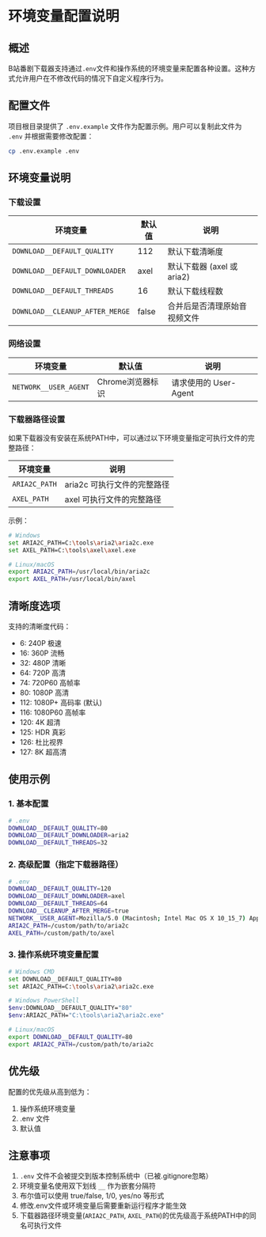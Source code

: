 # 环境变量配置说明

## 概述

B站番剧下载器支持通过`.env`文件和操作系统的环境变量来配置各种设置。这种方式允许用户在不修改代码的情况下自定义程序行为。

## 配置文件

项目根目录提供了 `.env.example` 文件作为配置示例。用户可以复制此文件为 `.env` 并根据需要修改配置：

```bash
cp .env.example .env
```

## 环境变量说明

### 下载设置

| 环境变量 | 默认值 | 说明 |
|---------|--------|------|
| `DOWNLOAD__DEFAULT_QUALITY` | 112 | 默认下载清晰度 |
| `DOWNLOAD__DEFAULT_DOWNLOADER` | axel | 默认下载器 (axel 或 aria2) |
| `DOWNLOAD__DEFAULT_THREADS` | 16 | 默认下载线程数 |
| `DOWNLOAD__CLEANUP_AFTER_MERGE` | false | 合并后是否清理原始音视频文件 |

### 网络设置

| 环境变量 | 默认值 | 说明 |
|---------|--------|------|
| `NETWORK__USER_AGENT` | Chrome浏览器标识 | 请求使用的 User-Agent |

### 下载器路径设置

如果下载器没有安装在系统PATH中，可以通过以下环境变量指定可执行文件的完整路径：

| 环境变量 | 说明 |
|---------|------|
| `ARIA2C_PATH` | aria2c 可执行文件的完整路径 |
| `AXEL_PATH` | axel 可执行文件的完整路径 |

示例：
```bash
# Windows
set ARIA2C_PATH=C:\tools\aria2\aria2c.exe
set AXEL_PATH=C:\tools\axel\axel.exe

# Linux/macOS
export ARIA2C_PATH=/usr/local/bin/aria2c
export AXEL_PATH=/usr/local/bin/axel
```

## 清晰度选项

支持的清晰度代码：
- 6: 240P 极速
- 16: 360P 流畅
- 32: 480P 清晰
- 64: 720P 高清
- 74: 720P60 高帧率
- 80: 1080P 高清
- 112: 1080P+ 高码率 (默认)
- 116: 1080P60 高帧率
- 120: 4K 超清
- 125: HDR 真彩
- 126: 杜比视界
- 127: 8K 超高清

## 使用示例

### 1. 基本配置
```bash
# .env
DOWNLOAD__DEFAULT_QUALITY=80
DOWNLOAD__DEFAULT_DOWNLOADER=aria2
DOWNLOAD__DEFAULT_THREADS=32
```

### 2. 高级配置（指定下载器路径）
```bash
# .env
DOWNLOAD__DEFAULT_QUALITY=120
DOWNLOAD__DEFAULT_DOWNLOADER=axel
DOWNLOAD__DEFAULT_THREADS=64
DOWNLOAD__CLEANUP_AFTER_MERGE=true
NETWORK__USER_AGENT=Mozilla/5.0 (Macintosh; Intel Mac OS X 10_15_7) AppleWebKit/537.36
ARIA2C_PATH=/custom/path/to/aria2c
AXEL_PATH=/custom/path/to/axel
```

### 3. 操作系统环境变量配置
```bash
# Windows CMD
set DOWNLOAD__DEFAULT_QUALITY=80
set ARIA2C_PATH=C:\tools\aria2\aria2c.exe

# Windows PowerShell
$env:DOWNLOAD__DEFAULT_QUALITY="80"
$env:ARIA2C_PATH="C:\tools\aria2\aria2c.exe"

# Linux/macOS
export DOWNLOAD__DEFAULT_QUALITY=80
export ARIA2C_PATH=/custom/path/to/aria2c
```

## 优先级

配置的优先级从高到低为：
1. 操作系统环境变量
2. .env 文件
3. 默认值

## 注意事项

1. `.env` 文件不会被提交到版本控制系统中（已被.gitignore忽略）
2. 环境变量名使用双下划线 `__` 作为嵌套分隔符
3. 布尔值可以使用 true/false, 1/0, yes/no 等形式
4. 修改.env文件或环境变量后需要重新运行程序才能生效
5. 下载器路径环境变量(`ARIA2C_PATH`, `AXEL_PATH`)的优先级高于系统PATH中的同名可执行文件